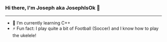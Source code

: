 ### Hi there, I'm Joseph aka JosephIsOk 👋
***

- 🌱 I’m currently learning C++
- ⚡ Fun fact: I play quite a bit of Football (Soccer) and I know how to play the ukelele!

